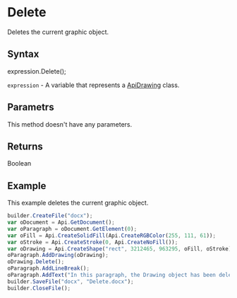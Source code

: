 # Delete

Deletes the current graphic object.

## Syntax

expression.Delete();

`expression` - A variable that represents a [ApiDrawing](../ApiDrawing.md) class.

## Parametrs

This method doesn't have any parameters.

## Returns

Boolean

## Example

This example deletes the current graphic object.

```javascript
builder.CreateFile("docx");
var oDocument = Api.GetDocument();
var oParagraph = oDocument.GetElement(0);
var oFill = Api.CreateSolidFill(Api.CreateRGBColor(255, 111, 61));
var oStroke = Api.CreateStroke(0, Api.CreateNoFill());
var oDrawing = Api.CreateShape("rect", 3212465, 963295, oFill, oStroke);
oParagraph.AddDrawing(oDrawing);
oDrawing.Delete();
oParagraph.AddLineBreak();
oParagraph.AddText("In this paragraph, the Drawing object has been deleted.");
builder.SaveFile("docx", "Delete.docx");
builder.CloseFile();
```